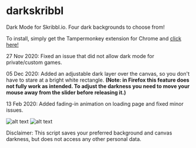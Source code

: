 # darkskribbl
Dark Mode for Skribbl.io. Four dark backgrounds to choose from!

To install, simply get the Tampermonkey extension for Chrome and [click here!](https://github.com/pospos21/darkskribbl/raw/main/darkmode.user.js)

27 Nov 2020: Fixed an issue that did not allow dark mode for private/custom games.

05 Dec 2020: Added an adjustable dark layer over the canvas, so you don't have to stare at a bright white rectangle. **(Note: in Firefox this feature does not fully work as intended. To adjust the darkness you need to move your mouse away from the slider before releasing it.)**

13 Feb 2020: Added fading-in animation on loading page and fixed minor issues.

![alt text](https://i.imgur.com/WftOLRi.png)
![alt text](https://i.imgur.com/PPCnlEX.png)

Disclaimer: This script saves your preferred background and canvas darkness, but does not access any other personal data.
